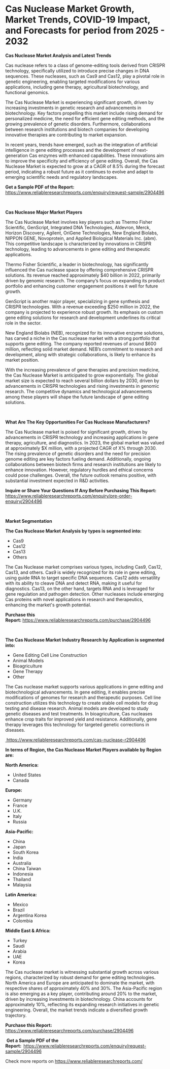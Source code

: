 <p><h1>Cas Nuclease Market Growth, Market Trends, COVID-19 Impact, and Forecasts for period from 2025 - 2032</h1></p><p><strong>Cas Nuclease Market Analysis and Latest Trends</strong></p>
<p><p>Cas nuclease refers to a class of genome-editing tools derived from CRISPR technology, specifically utilized to introduce precise changes in DNA sequences. These nucleases, such as Cas9 and Cas12, play a pivotal role in genetic engineering, enabling targeted modifications for various applications, including gene therapy, agricultural biotechnology, and functional genomics.</p><p>The Cas Nuclease Market is experiencing significant growth, driven by increasing investments in genetic research and advancements in biotechnology. Key factors propelling this market include rising demand for personalized medicine, the need for efficient gene editing methods, and the growing prevalence of genetic disorders. Furthermore, collaborations between research institutions and biotech companies for developing innovative therapies are contributing to market expansion.</p><p>In recent years, trends have emerged, such as the integration of artificial intelligence in gene editing processes and the development of next-generation Cas enzymes with enhanced capabilities. These innovations aim to improve the specificity and efficiency of gene editing. Overall, the Cas Nuclease Market is expected to grow at a CAGR of 8.5% during the forecast period, indicating a robust future as it continues to evolve and adapt to emerging scientific needs and regulatory landscapes.</p></p>
<p><strong>Get a Sample PDF of the Report:&nbsp;</strong> <a href="https://www.reliableresearchreports.com/enquiry/request-sample/2904496?utm_campaign=2296&utm_medium=2&utm_source=Github&utm_content=ia&utm_term=11032025&utm_id=cas-nuclease">https://www.reliableresearchreports.com/enquiry/request-sample/2904496</a></p>
<p>&nbsp;</p>
<p><strong>Cas Nuclease Major Market Players</strong></p>
<p><p>The Cas Nuclease Market involves key players such as Thermo Fisher Scientific, GenScript, Integrated DNA Technologies, Aldevron, Merck, Horizon Discovery, Agilent, OriGene Technologies, New England Biolabs, NIPPON GENE, Novoprotein, and Applied Biological Materials Inc. (abm). This competitive landscape is characterized by innovations in CRISPR technology, leading to advancements in gene editing and therapeutic applications.</p><p>Thermo Fisher Scientific, a leader in biotechnology, has significantly influenced the Cas nuclease space by offering comprehensive CRISPR solutions. Its revenue reached approximately $40 billion in 2022, primarily driven by genomic research. The company’s focus on expanding its product portfolio and enhancing customer engagement positions it well for future growth. </p><p>GenScript is another major player, specializing in gene synthesis and CRISPR technologies. With a revenue exceeding $250 million in 2022, the company is projected to experience robust growth. Its emphasis on custom gene editing solutions for research and development underlines its critical role in the sector.</p><p>New England Biolabs (NEB), recognized for its innovative enzyme solutions, has carved a niche in the Cas nuclease market with a strong portfolio that supports gene editing. The company reported revenues of around $600 million, reflecting solid market demand. NEB’s commitment to research and development, along with strategic collaborations, is likely to enhance its market position.</p><p>With the increasing prevalence of gene therapies and precision medicine, the Cas Nuclease Market is anticipated to grow exponentially. The global market size is expected to reach several billion dollars by 2030, driven by advancements in CRISPR technologies and rising investments in genomic research. The competitive dynamics and technological advancements among these players will shape the future landscape of gene editing solutions.</p></p>
<p>&nbsp;</p>
<p><strong>What Are The Key Opportunities For Cas Nuclease Manufacturers?</strong></p>
<p><p>The Cas Nuclease market is poised for significant growth, driven by advancements in CRISPR technology and increasing applications in gene therapy, agriculture, and diagnostics. In 2023, the global market was valued at approximately $X million, with a projected CAGR of X% through 2030. The rising prevalence of genetic disorders and the need for precision genome editing are key factors fueling demand. Additionally, ongoing collaborations between biotech firms and research institutions are likely to enhance innovation. However, regulatory hurdles and ethical concerns could pose challenges. Overall, the future outlook remains positive, with substantial investment expected in R&D activities.</p></p>
<p><strong>Inquire or Share Your Questions If Any Before Purchasing This Report:</strong> <a href="https://www.reliableresearchreports.com/enquiry/pre-order-enquiry/2904496?utm_campaign=2296&utm_medium=2&utm_source=Github&utm_content=ia&utm_term=11032025&utm_id=cas-nuclease">https://www.reliableresearchreports.com/enquiry/pre-order-enquiry/2904496</a></p>
<p>&nbsp;</p>
<p><strong>Market Segmentation</strong></p>
<p><strong>The Cas Nuclease Market Analysis by types is segmented into:</strong></p>
<p><ul><li>Cas9</li><li>Cas12</li><li>Cas13</li><li>Others</li></ul></p>
<p><p>The Cas Nuclease market comprises various types, including Cas9, Cas12, Cas13, and others. Cas9 is widely recognized for its role in gene editing, using guide RNA to target specific DNA sequences. Cas12 adds versatility with its ability to cleave DNA and detect RNA, making it useful for diagnostics. Cas13, on the other hand, targets RNA and is leveraged for gene regulation and pathogen detection. Other nucleases include emerging Cas proteins with novel applications in research and therapeutics, enhancing the market's growth potential.</p></p>
<p><strong>Purchase this Report:&nbsp;</strong><a href="https://www.reliableresearchreports.com/purchase/2904496?utm_campaign=2296&utm_medium=2&utm_source=Github&utm_content=ia&utm_term=11032025&utm_id=cas-nuclease">https://www.reliableresearchreports.com/purchase/2904496</a></p>
<p>&nbsp;</p>
<p><strong>The Cas Nuclease Market Industry Research by Application is segmented into:</strong></p>
<p><ul><li>Gene Editing Cell Line Construction</li><li>Animal Models</li><li>Bioagriculture</li><li>Gene Therapy</li><li>Other</li></ul></p>
<p><p>The Cas nuclease market supports various applications in gene editing and biotechnological advancements. In gene editing, it enables precise modifications of genomes for research and therapeutic purposes. Cell line construction utilizes this technology to create stable cell models for drug testing and disease research. Animal models are developed to study genetic diseases and test treatments. In bioagriculture, Cas nucleases enhance crop traits for improved yield and resistance. Additionally, gene therapy leverages this technology for targeted genetic corrections in diseases.</p></p>
<p><a href="https://www.reliableresearchreports.com/cas-nuclease-r2904496?utm_campaign=2296&utm_medium=2&utm_source=Github&utm_content=ia&utm_term=11032025&utm_id=cas-nuclease">&nbsp;https://www.reliableresearchreports.com/cas-nuclease-r2904496</a></p>
<p><strong>In terms of Region, the Cas Nuclease Market Players available by Region are:</strong></p>
<p>
    <p> <strong> North America: </strong>
        <ul>
            <li>United States</li>
            <li>Canada</li>
        </ul>
        </p> 
    <p> <strong> Europe: </strong>
        <ul>
            <li>Germany</li>
            <li>France</li>
            <li>U.K.</li>
            <li>Italy</li>
            <li>Russia</li>
        </ul>
        </p> 
    <p> <strong> Asia-Pacific: </strong>
        <ul>
            <li>China</li>
            <li>Japan</li>
            <li>South Korea</li>
            <li>India</li>
            <li>Australia</li>
            <li>China Taiwan</li>
            <li>Indonesia</li>
            <li>Thailand</li>
            <li>Malaysia</li>
        </ul>
        </p> 
    <p> <strong> Latin America: </strong>
        <ul>
            <li>Mexico</li>
            <li>Brazil</li>
            <li>Argentina Korea</li>
            <li>Colombia</li>
        </ul>
        </p> 
    <p> <strong> Middle East & Africa: </strong>
        <ul>
            <li>Turkey</li>
            <li>Saudi</li>
            <li>Arabia</li>
            <li>UAE</li>
            <li>Korea</li>
        </ul>
    </p>
    </p>
<p><p>The Cas nuclease market is witnessing substantial growth across various regions, characterized by robust demand for gene editing technologies. North America and Europe are anticipated to dominate the market, with respective shares of approximately 40% and 30%. The Asia-Pacific region is also emerging as a key player, contributing around 20% to the market, driven by increasing investments in biotechnology. China accounts for approximately 10%, reflecting its expanding research initiatives in genetic engineering. Overall, the market trends indicate a diversified growth trajectory.</p></p>
<p><strong>Purchase this Report: </strong><a href="https://www.reliableresearchreports.com/purchase/2904496?utm_campaign=2296&utm_medium=2&utm_source=Github&utm_content=ia&utm_term=11032025&utm_id=cas-nuclease">https://www.reliableresearchreports.com/purchase/2904496</a></p>
<p>&nbsp;<strong>Get a Sample PDF of the Report:&nbsp;&nbsp;</strong><a href="https://www.reliableresearchreports.com/enquiry/request-sample/2904496?utm_campaign=2296&utm_medium=2&utm_source=Github&utm_content=ia&utm_term=11032025&utm_id=cas-nuclease">https://www.reliableresearchreports.com/enquiry/request-sample/2904496</a></p>
<p><strong></strong></p>
<p>Check more reports on <a href="https://www.reliableresearchreports.com/?utm_campaign=2296&utm_medium=2&utm_source=Github&utm_content=ia&utm_term=11032025&utm_id=cas-nuclease">https://www.reliableresearchreports.com/</a></p>